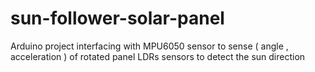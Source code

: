 # sun-follower-solar-panel
Arduino project interfacing with MPU6050 sensor to sense ( angle , acceleration ) of rotated panel 
LDRs sensors to detect the sun direction 

